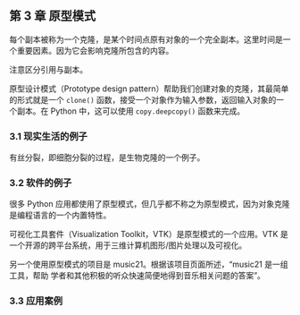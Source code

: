 ## 第 3 章 原型模式

每个副本被称为一个克隆，是某个时间点原有对象的一个完全副本。这里时间是一个重要因素。因为它会影响克隆所包含的内容。

注意区分引用与副本。

原型设计模式（Prototype design pattern）帮助我们创建对象的克隆，其最简单的形式就是一个 `clone()` 函数，接受一个对象作为输入参数，返回输入对象的一个副本。在 Python 中，这可以使用 `copy.deepcopy()` 函数来完成。

### 3.1 现实生活的例子

有丝分裂，即细胞分裂的过程，是生物克隆的一个例子。

### 3.2 软件的例子

很多 Python 应用都使用了原型模式，但几乎都不称之为原型模式，因为对象克隆是编程语言的一个内置特性。

可视化工具套件（Visualization Toolkit，VTK）是原型模式的一个应用。VTK 是一个开源的跨平台系统，用于三维计算机图形/图片处理以及可视化。

另一个使用原型模式的项目是 music21。根据该项目页面所述，“music21 是一组工具，帮助 学者和其他积极的听众快速简便地得到音乐相关问题的答案”。

### 3.3 应用案例

